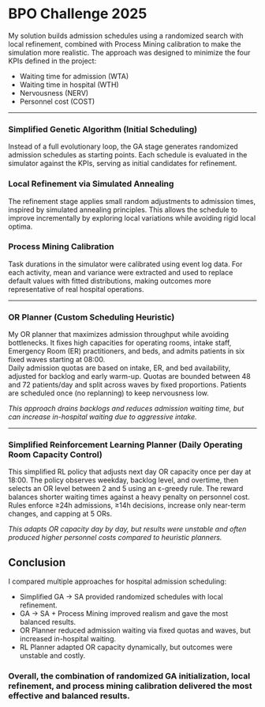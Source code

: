 # BPO Challenge 2025  
My solution builds admission schedules using a randomized search with local refinement, combined with Process Mining calibration to make the simulation more realistic. The approach was designed to minimize the four KPIs defined in the project:  
* Waiting time for admission (WTA)  
* Waiting time in hospital (WTH)  
* Nervousness (NERV)  
* Personnel cost (COST)  

---

### Simplified Genetic Algorithm (Initial Scheduling)  
Instead of a full evolutionary loop, the GA stage generates randomized admission schedules as starting points. Each schedule is evaluated in the simulator against the KPIs, serving as initial candidates for refinement.  

### Local Refinement via Simulated Annealing  
The refinement stage applies small random adjustments to admission times, inspired by simulated annealing principles. This allows the schedule to improve incrementally by exploring local variations while avoiding rigid local optima.  

### Process Mining Calibration  
Task durations in the simulator were calibrated using event log data. For each activity, mean and variance were extracted and used to replace default values with fitted distributions, making outcomes more representative of real hospital operations.  

---

### OR Planner (Custom Scheduling Heuristic)  
My OR planner that maximizes admission throughput while avoiding bottlenecks. It fixes high capacities for operating rooms, intake staff, Emergency Room (ER) practitioners, and beds, and admits patients in six fixed waves starting at 08:00.  
Daily admission quotas are based on intake, ER, and bed availability, adjusted for backlog and early warm-up. Quotas are bounded between 48 and 72 patients/day and split across waves by fixed proportions. Patients are scheduled once (no replanning) to keep nervousness low.  

*This approach drains backlogs and reduces admission waiting time, but can increase in-hospital waiting due to aggressive intake.*  

---

### Simplified Reinforcement Learning Planner (Daily Operating Room Capacity Control)  
This simplified RL policy that adjusts next day OR capacity once per day at 18:00. The policy observes weekday, backlog level, and overtime, then selects an OR level between 2 and 5 using an ε-greedy rule. The reward balances shorter waiting times against a heavy penalty on personnel cost. Rules enforce ≥24h admissions, ≥14h decisions, increase only near-term changes, and capping at 5 ORs.  

*This adapts OR capacity day by day, but results were unstable and often produced higher personnel costs compared to heuristic planners.*  


## Conclusion  
I compared multiple approaches for hospital admission scheduling:  
* Simplified GA → SA provided randomized schedules with local refinement.  
* GA → SA + Process Mining improved realism and gave the most balanced results.  
* OR Planner reduced admission waiting via fixed quotas and waves, but increased in-hospital waiting.  
* RL Planner adapted OR capacity dynamically, but outcomes were unstable and costly.  

### Overall, the combination of randomized GA initialization, local refinement, and process mining calibration delivered the most effective and balanced results.

